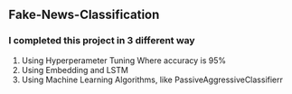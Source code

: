  ## Fake-News-Classification
 
 ### I completed this project in 3 different way
 1. Using Hyperperameter Tuning Where accuracy is 95%
 2. Using Embedding and LSTM
 3. Using Machine Learning Algorithms, like PassiveAggressiveClassifierr
 
 
